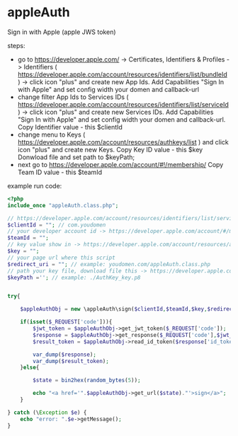 # appleAuth
Sign in with Apple (apple JWS token)

steps:
* go to https://developer.apple.com/ -> Certificates, Identifiers & Profiles -> Identifiers ( https://developer.apple.com/account/resources/identifiers/list/bundleId ) -> click icon "plus" and create new App Ids. Add Capabilities "Sign In with Apple" and set config width your domen and callback-url
* change filter App Ids to Services IDs ( https://developer.apple.com/account/resources/identifiers/list/serviceId ) -> click icon "plus" and create new Services IDs. Add Capabilities "Sign In with Apple" and set config width your domen and callback-url.
Copy Identifier value - this $clientId
* change menu to Keys ( https://developer.apple.com/account/resources/authkeys/list ) and click icon "plus" and create new Keys.
Copy Key ID value - this $key
Donwload file and set path to $keyPath;
* next go to https://developer.apple.com/account/#!/membership/
Copy Team ID value - this $teamId

example run code:
```php
<?php
include_once "appleAuth.class.php";

// https://developer.apple.com/account/resources/identifiers/list/serviceId -- indificator value
$clientId = ""; // com.youdomen
// your developer account id -> https://developer.apple.com/account/#/membership/
$teamId = "";
// key value show in -> https://developer.apple.com/account/resources/authkeys/list
$key = "";
// your page url where this script
$redirect_uri = ""; // example: youdomen.com/appleAuth.class.php
// path your key file, download file this -> https://developer.apple.com/account/resources/authkeys/list
$keyPath =''; // example: ./AuthKey_key.p8


try{

	$appleAuthObj = new \appleAuth\sign($clientId,$teamId,$key,$redirect_uri,$keyPath);

	if(isset($_REQUEST['code'])){
		$jwt_token = $appleAuthObj->get_jwt_token($_REQUEST['code']);
		$response = $appleAuthObj->get_response($_REQUEST['code'],$jwt_token);
		$result_token = $appleAuthObj->read_id_token($response['id_token']);

		var_dump($response);
		var_dump($result_token);
	}else{

		$state = bin2hex(random_bytes(5));

		echo "<a href='".$appleAuthObj->get_url($state)."'>sign</a>";
	}

} catch (\Exception $e) {
	echo "error: ".$e->getMessage();
}
```
